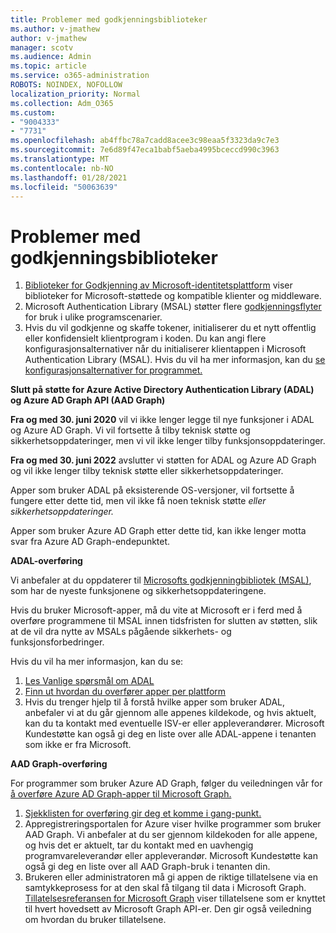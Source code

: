 ```yaml
---
title: Problemer med godkjenningsbiblioteker
ms.author: v-jmathew
author: v-jmathew
manager: scotv
ms.audience: Admin
ms.topic: article
ms.service: o365-administration
ROBOTS: NOINDEX, NOFOLLOW
localization_priority: Normal
ms.collection: Adm_O365
ms.custom:
- "9004333"
- "7731"
ms.openlocfilehash: ab4ffbc78a7cadd8acee3c98eaa5f3323da9c7e3
ms.sourcegitcommit: 7e6d89f47eca1babf5aeba4995bceccd990c3963
ms.translationtype: MT
ms.contentlocale: nb-NO
ms.lasthandoff: 01/28/2021
ms.locfileid: "50063639"
---
```

# <a name="issues-with-authentication-libraries"></a>Problemer med godkjenningsbiblioteker

1. [Biblioteker for Godkjenning av Microsoft-identitetsplattform](https://docs.microsoft.com/azure/active-directory/develop/reference-v2-libraries) viser biblioteker for Microsoft-støttede og kompatible klienter og middleware.
2. Microsoft Authentication Library (MSAL) støtter flere [godkjenningsflyter](https://docs.microsoft.com/azure/active-directory/develop/msal-authentication-flows) for bruk i ulike programscenarier.
3. Hvis du vil godkjenne og skaffe tokener, initialiserer du et nytt offentlig eller konfidensielt klientprogram i koden. Du kan angi flere konfigurasjonsalternativer når du initialiserer klientappen i Microsoft Authentication Library (MSAL). Hvis du vil ha mer informasjon, kan du [se konfigurasjonsalternativer for programmet.](https://docs.microsoft.com/azure/active-directory/develop/msal-client-application-configuration)

**Slutt på støtte for Azure Active Directory Authentication Library (ADAL) og Azure AD Graph API (AAD Graph)**

**Fra og med 30. juni 2020** vil vi ikke lenger legge til nye funksjoner i ADAL og Azure AD Graph. Vi vil fortsette å tilby teknisk støtte og sikkerhetsoppdateringer, men vi vil ikke lenger tilby funksjonsoppdateringer.

**Fra og med 30. juni 2022** avslutter vi støtten for ADAL og Azure AD Graph og vil ikke lenger tilby teknisk støtte eller sikkerhetsoppdateringer.

Apper som bruker ADAL på eksisterende OS-versjoner, vil fortsette å fungere etter dette tid, men vil ikke få noen teknisk støtte *eller sikkerhetsoppdateringer.*

Apper som bruker Azure AD Graph etter dette tid, kan ikke lenger motta svar fra Azure AD Graph-endepunktet.

**ADAL-overføring**

Vi anbefaler at du oppdaterer til [Microsofts godkjenningbibliotek (MSAL)](https://docs.microsoft.com/azure/active-directory/develop/v2-overview), som har de nyeste funksjonene og sikkerhetsoppdateringene.

Hvis du bruker Microsoft-apper, må du vite at Microsoft er i ferd med å overføre programmene til MSAL innen tidsfristen for slutten av støtten, slik at de vil dra nytte av MSALs pågående sikkerhets- og funksjonsforbedringer.

Hvis du vil ha mer informasjon, kan du se:

1. [Les Vanlige spørsmål om ADAL](https://docs.microsoft.com/azure/active-directory/develop/msal-migration#frequently-asked-questions-faq)
2. [Finn ut hvordan du overfører apper per plattform](https://docs.microsoft.com/azure/active-directory/develop/msal-migration#frequently-asked-questions-faq)
3. Hvis du trenger hjelp til å forstå hvilke apper som bruker ADAL, anbefaler vi at du går gjennom alle appenes kildekode, og hvis aktuelt, kan du ta kontakt med eventuelle ISV-er eller appleverandører. Microsoft Kundestøtte kan også gi deg en liste over alle ADAL-appene i tenanten som ikke er fra Microsoft.

**AAD Graph-overføring**

For programmer som bruker Azure AD Graph, følger du veiledningen vår for [å overføre Azure AD Graph-apper til Microsoft Graph.](https://docs.microsoft.com/graph/migrate-azure-ad-graph-overview)

1. [Sjekklisten for overføring gir deg et komme i gang-punkt.](https://docs.microsoft.com/graph/migrate-azure-ad-graph-planning-checklist)
2. Appregistreringsportalen for Azure viser hvilke programmer som bruker AAD Graph. Vi anbefaler at du ser gjennom kildekoden for alle appene, og hvis det er aktuelt, tar du kontakt med en uavhengig programvareleverandør eller appleverandør. Microsoft Kundestøtte kan også gi deg en liste over all AAD Graph-bruk i tenanten din.
3. Brukeren eller administratoren må gi appen de riktige tillatelsene via en samtykkeprosess for at den skal få tilgang til data i Microsoft Graph. [Tillatelsesreferansen for Microsoft Graph](https://docs.microsoft.com/graph/permissions-reference) viser tillatelsene som er knyttet til hvert hovedsett av Microsoft Graph API-er. Den gir også veiledning om hvordan du bruker tillatelsene.
